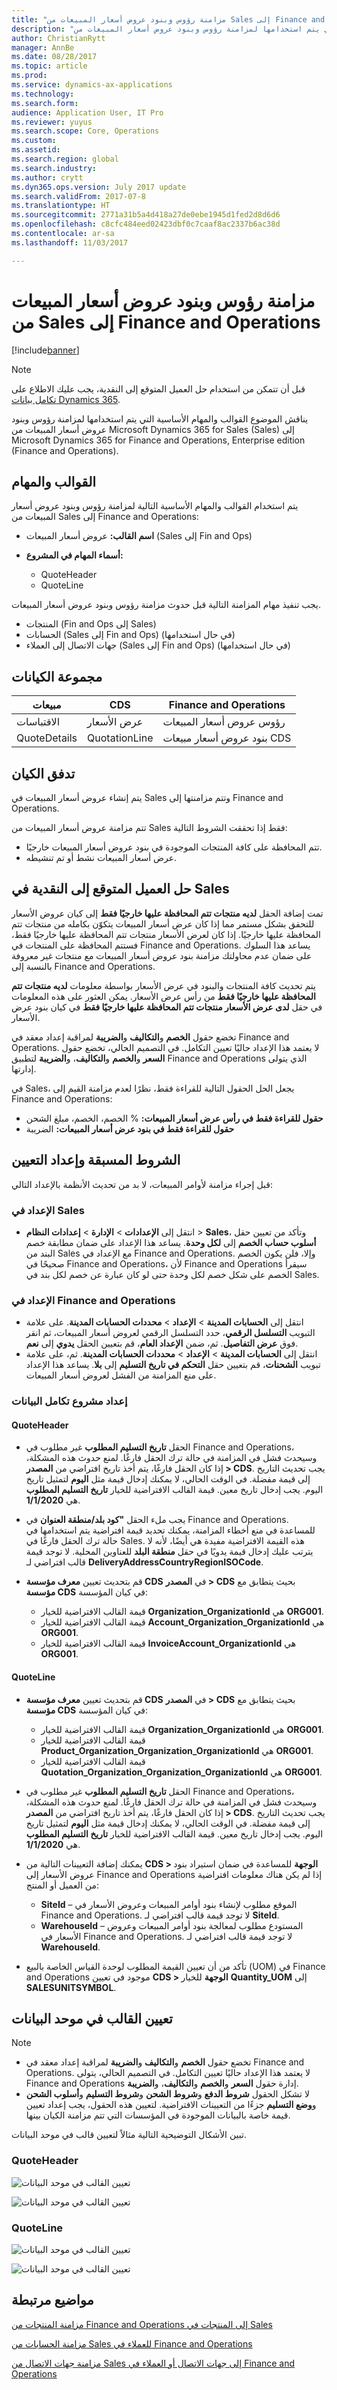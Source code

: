 ```yaml
---
title: "مزامنة رؤوس وبنود عروض أسعار المبيعات من Sales إلى Finance and Operations"
description: "يناقش الموضوع القوالب والمهام الأساسية التي يتم استخدامها لمزامنة رؤوس وبنود عروض أسعار المبيعات من Microsoft Dynamics 365 for Sales إلى Microsoft Dynamics 365 for Finance and Operations, Enterprise edition."
author: ChristianRytt
manager: AnnBe
ms.date: 08/28/2017
ms.topic: article
ms.prod: 
ms.service: dynamics-ax-applications
ms.technology: 
ms.search.form: 
audience: Application User, IT Pro
ms.reviewer: yuyus
ms.search.scope: Core, Operations
ms.custom: 
ms.assetid: 
ms.search.region: global
ms.search.industry: 
ms.author: crytt
ms.dyn365.ops.version: July 2017 update
ms.search.validFrom: 2017-07-8
ms.translationtype: HT
ms.sourcegitcommit: 2771a31b5a4d418a27de0ebe1945d1fed2d8d6d6
ms.openlocfilehash: c8cfc484eed02423dbf0c7caaf8ac2337b6ac38d
ms.contentlocale: ar-sa
ms.lasthandoff: 11/03/2017

---
```


# <a name="synchronize-sales-quotation-headers-and-lines-from-sales-to-finance-and-operations"></a>مزامنة رؤوس وبنود عروض أسعار المبيعات من Sales إلى Finance and Operations

[!include[banner](../includes/banner.md)]

> [!NOTE]
> قبل أن تتمكن من استخدام حل العميل المتوقع إلى النقدية، يجب عليك الاطلاع على [تكامل بيانات Dynamics 365](/common-data-service/entity-reference/dynamics-365-integration). 

يناقش الموضوع القوالب والمهام الأساسية التي يتم استخدامها لمزامنة رؤوس وبنود عروض أسعار المبيعات من Microsoft Dynamics 365 for Sales (Sales) إلى Microsoft Dynamics 365 for Finance and Operations, Enterprise edition (Finance and Operations). 

## <a name="template-and-tasks"></a>القوالب والمهام

يتم استخدام القوالب والمهام الأساسية التالية لمزامنة رؤوس وبنود عروض أسعار المبيعات من Sales إلى Finance and Operations:

- **اسم القالب:** عروض أسعار المبيعات (Sales إلى Fin and Ops)
- **أسماء المهام في المشروع:**

    - QuoteHeader
    - QuoteLine

يجب تنفيذ مهام المزامنة التالية قبل حدوث مزامنة رؤوس وبنود عروض أسعار المبيعات.

- المنتجات (Fin and Ops إلى Sales)
- الحسابات (Sales إلى Fin and Ops) (في حال استخدامها)
- جهات الاتصال إلى العملاء (Sales إلى Fin and Ops) (في حال استخدامها)

## <a name="entity-set"></a>مجموعة الكيانات

| مبيعات        | CDS           | Finance and Operations    |
|--------------|---------------|---------------------------|
| الاقتباسات       | عرض الأسعار     | رؤوس عروض أسعار المبيعات   |
| QuoteDetails | QuotationLine | بنود عروض أسعار مبيعات CDS |

## <a name="entity-flow"></a>تدفق الكيان

يتم إنشاء عروض أسعار المبيعات في Sales وتتم مزامنتها إلى Finance and Operations.

تتم مزامنة عروض أسعار المبيعات من Sales فقط إذا تحققت الشروط التالية:

- تتم المحافظة على كافة المنتجات الموجودة في بنود عروض أسعار المبيعات خارجيًا.
- عرض أسعار المبيعات نشط أو تم تنشيطه.

## <a name="prospect-to-cash-solution-for-sales"></a>حل العميل المتوقع إلى النقدية في Sales

تمت إضافة الحقل **لديه منتجات تتم المحافظة عليها خارجيًا فقط** إلى كيان عروض الأسعار للتحقق بشكل مستمر مما إذا كان عرض أسعار المبيعات يتكوّن بكامله من منتجات تتم المحافظة عليها خارجيًا. إذا كان لعرض الأسعار منتجات تتم المحافظة عليها خارجيًا فقط، فستتم المحافظة على المنتجات في Finance and Operations. يساعد هذا السلوك على ضمان عدم محاولتك مزامنة بنود عروض أسعار المبيعات مع منتجات غير معروفة بالنسبة إلى Finance and Operations.

يتم تحديث كافة المنتجات والبنود في عرض الأسعار بواسطة معلومات **لديه منتجات تتم المحافظة عليها خارجيًا فقط** من رأس عرض الأسعار. يمكن العثور على هذه المعلومات في حقل **لدى عرض الأسعار منتجات تتم المحافظة عليها خارجيًا فقط** في كيان بنود عرض الأسعار.

تخضع حقول **الخصم** و**التكاليف** و**الضريبة** لمراقبة إعداد معقد في Finance and Operations. لا يعتمد هذا الإعداد حاليًا تعيين التكامل. في التصميم الحالي، تخضع حقول **السعر** و**الخصم** و**التكاليف**، و**الضريبة** لتطبيق Finance and Operations الذي يتولى إدارتها.

في Sales، يجعل الحل الحقول التالية للقراءة فقط، نظرًا لعدم مزامنة القيم إلى Finance and Operations:

- **حقول للقراءة فقط في رأس عرض أسعار المبيعات:** ‏‫% الخصم‬، الخصم، مبلغ الشحن
- **حقول للقراءة فقط في بنود عرض أسعار المبيعات:** الضريبة

## <a name="preconditions-and-mapping-setup"></a>الشروط المسبقة وإعداد التعيين

قبل إجراء مزامنة لأوامر المبيعات، لا بد من تحديث الأنظمة بالإعداد التالي:

### <a name="setup-in-sales"></a>الإعداد في Sales

- انتقل إلى **الإعدادات** &gt; **الإدارة** &gt; **إعدادات النظام** &gt; **Sales**، وتأكد من تعيين حقل **أسلوب حساب الخصم** إلى **لكل وحدة**. يساعد هذا الإعداد على ضمان مطابقة خصم البند من Sales مع الإعداد في Finance and Operations. وإلا، فلن يكون الخصم صحيحًا في Finance and Operations، لأن Finance and Operations سيقرأ الخصم على شكل خصم لكل وحدة حتى لو كان عبارة عن خصم لكل بند في Sales.

### <a name="setup-in-finance-and-operations"></a>الإعداد في Finance and Operations

- انتقل إلى **الحسابات المدينة** &gt; **الإعداد** &gt; **محددات الحسابات المدينة**. على علامة التبويب **التسلسل الرقمي**، حدد التسلسل الرقمي لعروض أسعار المبيعات، ثم انقر فوق **عرض التفاصيل**. ثم، ضمن **الإعداد العام‬**، قم بتعيين الحقل **يدوي** إلى **نعم**.
- انتقل إلى **الحسابات المدينة** &gt; **الإعداد** &gt; **محددات الحسابات المدينة**. ثم، على علامة تبويب **الشحنات**، قم بتعيين حقل **التحكم في تاريخ التسليم** إلى **بلا**. يساعد هذا الإعداد على منع المزامنة من الفشل لعروض أسعار المبيعات.

### <a name="setup-in-the-data-integration-project"></a>إعداد مشروع تكامل البيانات

#### <a name="quoteheader"></a>QuoteHeader

- الحقل **تاريخ التسليم المطلوب** غير مطلوب في Finance and Operations، وسيحدث فشل في المزامنة في حالة ترك الحقل فارغًا. لمنع حدوث هذه المشكلة، إذا كان الحقل فارغًا، يتم أخذ تاريخ افتراضي من **المصدر &gt; CDS**. يجب تحديث التاريخ إلى قيمة مفضلة. في الوقت الحالي، لا يمكنك إدخال قيمة مثل **اليوم** لتمثيل تاريخ اليوم. يجب إدخال تاريخ معين. قيمة القالب الافتراضية للخيار **تاريخ التسليم المطلوب** هي **1/1/2020**.
- يجب ملء الحقل **"كود بلد/منطقة العنوان** في Finance and Operations. للمساعدة في منع أخطاء المزامنة، يمكنك تحديد قيمة افتراضية يتم استخدامها في حالة ترك الحقل فارغًا في Sales. هذه القيمة الافتراضية مفيدة هي أيضًا، لأنه لا يترتب عليك إدخال قيمة يدويًا في حقل **منطقة البلد‬** للعناوين المحلية. لا توجد قيمة قالب افتراضي لـ **DeliveryAddressCountryRegionISOCode**.
- قم بتحديث تعيين **معرف مؤسسة CDS** في **المصدر &gt; CDS** بحيث يتطابق مع **مؤسسة CDS** في كيان المؤسسة:

    - قيمة القالب الافتراضية للخيار **Organization_OrganizationId** هي **ORG001**.
    - قيمة القالب الافتراضية للخيار **Account_Organization_OrganizationId** هي **ORG001**.
    - قيمة القالب الافتراضية للخيار **InvoiceAccount_OrganizationId** هي **ORG001**.

#### <a name="quoteline"></a>QuoteLine

- قم بتحديث تعيين **معرف مؤسسة CDS** في **المصدر &gt; CDS** بحيث يتطابق مع **مؤسسة CDS** في كيان المؤسسة:

    - قيمة القالب الافتراضية للخيار **Organization_OrganizationId** هي **ORG001**.
    - قيمة القالب الافتراضية للخيار **Product_Organization_Organization_OrganizationId** هي **ORG001**.
    - قيمة القالب الافتراضية للخيار **Quotation_Organization_Organization_OrganizationId** هي **ORG001**.

- الحقل **تاريخ التسليم المطلوب** غير مطلوب في Finance and Operations، وسيحدث فشل في المزامنة في حالة ترك الحقل فارغًا. لمنع حدوث هذه المشكلة، إذا كان الحقل فارغًا، يتم أخذ تاريخ افتراضي من **المصدر &gt; CDS**. يجب تحديث التاريخ إلى قيمة مفضلة. في الوقت الحالي، لا يمكنك إدخال قيمة مثل **اليوم** لتمثيل تاريخ اليوم. يجب إدخال تاريخ معين. قيمة القالب الافتراضية للخيار **تاريخ التسليم المطلوب** هي **1/1/2020**.
- يمكنك إضافة التعيينات التالية من **CDS &gt; الوجهة** للمساعدة في ضمان استيراد بنود عروض الأسعار إلى Finance and Operations إذا لم يكن هناك معلومات افتراضية من العميل أو المنتج:

    - **SiteId** – الموقع مطلوب لإنشاء بنود أوامر المبيعات وعروض الأسعار في Finance and Operations. لا توجد قيمة قالب افتراضي لـ **SiteId**.
    - **WarehouseId** – المستودع مطلوب لمعالجة بنود أوامر المبيعات وعروض الأسعار في Finance and Operations. لا توجد قيمة قالب افتراضي لـ **WarehouseId‎**.

- تأكد من أن تعيين القيمة المطلوب لوحدة القياس الخاصة بالبيع (UOM) في Finance and Operations موجود في تعيين **CDS &gt; الوجهة** للخيار **Quantity_UOM** إلى **SALESUNITSYMBOL**.

## <a name="template-mapping-in-data-integrator"></a>تعيين القالب في موحد البيانات

> [!NOTE]
> - تخضع حقول **الخصم** و**التكاليف** و**الضريبة** لمراقبة إعداد معقد في Finance and Operations. لا يعتمد هذا الإعداد حاليًا تعيين التكامل. في التصميم الحالي، يتولى Finance and Operations إدارة حقول **السعر** و**الخصم** و**التكاليف**، و**الضريبة**.
> - لا تشكل الحقول **شروط الدفع** و**شروط الشحن** و**شروط التسليم** و**أسلوب الشحن** و**وضع التسليم** جزءًا من التعيينات الافتراضية. لتعيين هذه الحقول، يجب إعداد تعيين قيمة خاصة بالبيانات الموجودة في المؤسسات التي تتم مزامنة الكيان بينها.

تبين الأشكال التوضيحية التالية مثالاً لتعيين قالب في موحد البيانات.

### <a name="quoteheader"></a>QuoteHeader

![تعيين القالب في موحد البيانات](./media/sales-quotation-template-mapping-data-integrator-1.png)

![تعيين القالب في موحد البيانات](./media/sales-quotation-template-mapping-data-integrator-2.png)

### <a name="quoteline"></a>QuoteLine

![تعيين القالب في موحد البيانات](./media/sales-quotation-template-mapping-data-integrator-3.png)

![تعيين القالب في موحد البيانات](./media/sales-quotation-template-mapping-data-integrator-4.png)

## <a name="related-topics"></a>مواضيع مرتبطة

[مزامنة المنتجات من Finance and Operations إلى المنتجات في Sales](products-template-mapping.md)

[مزامنة الحسابات من Sales للعملاء في Finance and Operations‎](accounts-template-mapping.md)

[مزامنة جهات الاتصال من Sales إلى جهات الاتصال أو العملاء في Finance and Operations‎](contacts-template-mapping.md)



